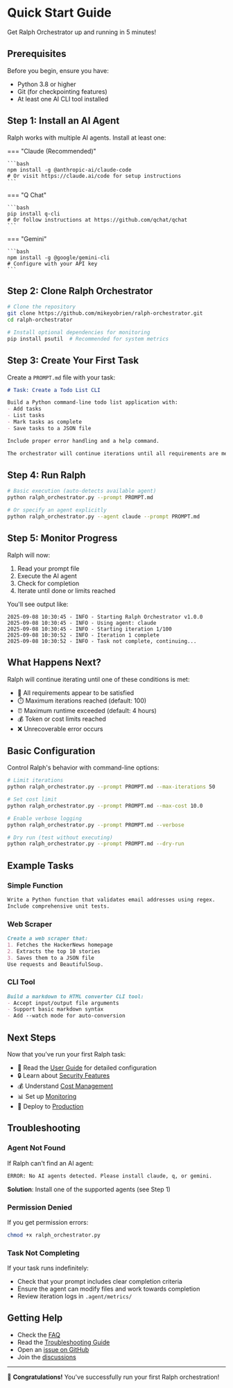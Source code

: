 # Quick Start Guide

Get Ralph Orchestrator up and running in 5 minutes!

## Prerequisites

Before you begin, ensure you have:

- Python 3.8 or higher
- Git (for checkpointing features)
- At least one AI CLI tool installed

## Step 1: Install an AI Agent

Ralph works with multiple AI agents. Install at least one:

=== "Claude (Recommended)"

    ```bash
    npm install -g @anthropic-ai/claude-code
    # Or visit https://claude.ai/code for setup instructions
    ```

=== "Q Chat"

    ```bash
    pip install q-cli
    # Or follow instructions at https://github.com/qchat/qchat
    ```

=== "Gemini"

    ```bash
    npm install -g @google/gemini-cli
    # Configure with your API key
    ```

## Step 2: Clone Ralph Orchestrator

```bash
# Clone the repository
git clone https://github.com/mikeyobrien/ralph-orchestrator.git
cd ralph-orchestrator

# Install optional dependencies for monitoring
pip install psutil  # Recommended for system metrics
```

## Step 3: Create Your First Task

Create a `PROMPT.md` file with your task:

```markdown
# Task: Create a Todo List CLI

Build a Python command-line todo list application with:
- Add tasks
- List tasks
- Mark tasks as complete
- Save tasks to a JSON file

Include proper error handling and a help command.

The orchestrator will continue iterations until all requirements are met or limits reached.
```

## Step 4: Run Ralph

```bash
# Basic execution (auto-detects available agent)
python ralph_orchestrator.py --prompt PROMPT.md

# Or specify an agent explicitly
python ralph_orchestrator.py --agent claude --prompt PROMPT.md
```

## Step 5: Monitor Progress

Ralph will now:
1. Read your prompt file
2. Execute the AI agent
3. Check for completion
4. Iterate until done or limits reached

You'll see output like:
```
2025-09-08 10:30:45 - INFO - Starting Ralph Orchestrator v1.0.0
2025-09-08 10:30:45 - INFO - Using agent: claude
2025-09-08 10:30:45 - INFO - Starting iteration 1/100
2025-09-08 10:30:52 - INFO - Iteration 1 complete
2025-09-08 10:30:52 - INFO - Task not complete, continuing...
```

## What Happens Next?

Ralph will continue iterating until one of these conditions is met:

- 🎯 All requirements appear to be satisfied
- ⏱️ Maximum iterations reached (default: 100)
- ⏰ Maximum runtime exceeded (default: 4 hours)
- 💰 Token or cost limits reached
- ❌ Unrecoverable error occurs

## Basic Configuration

Control Ralph's behavior with command-line options:

```bash
# Limit iterations
python ralph_orchestrator.py --prompt PROMPT.md --max-iterations 50

# Set cost limit
python ralph_orchestrator.py --prompt PROMPT.md --max-cost 10.0

# Enable verbose logging
python ralph_orchestrator.py --prompt PROMPT.md --verbose

# Dry run (test without executing)
python ralph_orchestrator.py --prompt PROMPT.md --dry-run
```

## Example Tasks

### Simple Function

```markdown
Write a Python function that validates email addresses using regex.
Include comprehensive unit tests.
```

### Web Scraper

```markdown
Create a web scraper that:
1. Fetches the HackerNews homepage
2. Extracts the top 10 stories
3. Saves them to a JSON file
Use requests and BeautifulSoup.
```

### CLI Tool

```markdown
Build a markdown to HTML converter CLI tool:
- Accept input/output file arguments
- Support basic markdown syntax
- Add --watch mode for auto-conversion
```

## Next Steps

Now that you've run your first Ralph task:

- 📖 Read the [User Guide](guide/overview.md) for detailed configuration
- 🔒 Learn about [Security Features](advanced/security.md)
- 💰 Understand [Cost Management](guide/cost-management.md)
- 📊 Set up [Monitoring](advanced/monitoring.md)
- 🚀 Deploy to [Production](advanced/production-deployment.md)

## Troubleshooting

### Agent Not Found

If Ralph can't find an AI agent:
```bash
ERROR: No AI agents detected. Please install claude, q, or gemini.
```

**Solution**: Install one of the supported agents (see Step 1)

### Permission Denied

If you get permission errors:
```bash
chmod +x ralph_orchestrator.py
```

### Task Not Completing

If your task runs indefinitely:
- Check that your prompt includes clear completion criteria
- Ensure the agent can modify files and work towards completion
- Review iteration logs in `.agent/metrics/`

## Getting Help

- Check the [FAQ](faq.md)
- Read the [Troubleshooting Guide](troubleshooting.md)
- Open an [issue on GitHub](https://github.com/mikeyobrien/ralph-orchestrator/issues)
- Join the [discussions](https://github.com/mikeyobrien/ralph-orchestrator/discussions)

---

🎉 **Congratulations!** You've successfully run your first Ralph orchestration!
